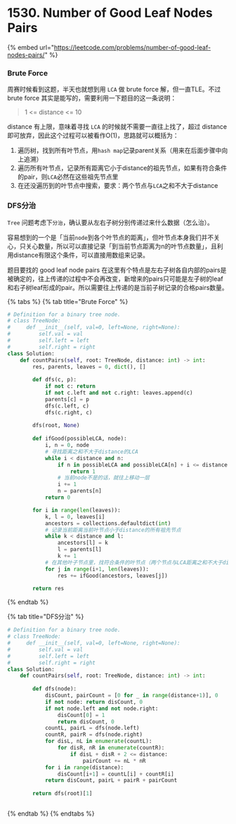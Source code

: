 # 1530. Number of Good Leaf Nodes Pairs

{% embed url="https://leetcode.com/problems/number-of-good-leaf-nodes-pairs/" %}

### Brute Force

周赛时候看到这题，半天也就想到用 `LCA` 做 brute force 解，但一直TLE。不过 brute force 其实是能写的，需要利用一下题目的这一条说明：

> 1 &lt;= distance &lt;= 10

distance 有上限，意味着寻找 `LCA` 的时候就不需要一直往上找了，超过 distance 即可放弃，因此这个过程可以被看作O\(1\)，思路就可以概括为：

1. 遍历树，找到所有叶节点，用`hash map`记录parent关系（用来在后面步骤中向上追溯）
2. 遍历所有叶节点，记录所有距离它小于distance的祖先节点，如果有符合条件的pair，则`LCA`必然在这些祖先节点里
3. 在还没遍历到的叶节点中搜索，要求：两个节点与`LCA`之和不大于distance

### DFS分治

`Tree` 问题考虑下`分治`，确认要从左右子树分别传递过来什么数据（怎么治）。

容易想到的一个是「当前`node`到各个叶节点的距离」，但叶节点本身我们并不关心，只关心数量，所以可以直接记录「到当前节点距离为n的叶节点数量」，且利用distance有限这个条件，可以直接用数组来记录。

题目要找的 good leaf node pairs 在这里有个特点是左右子树各自内部的pairs是被确定的，往上传递的过程中不会再改变，新增来的pairs只可能是左子树的leaf 和右子树leaf形成的pair。所以需要往上传递的是当前子树记录的合格pairs数量。



{% tabs %}
{% tab title="Brute Force" %}
```python
# Definition for a binary tree node.
# class TreeNode:
#     def __init__(self, val=0, left=None, right=None):
#         self.val = val
#         self.left = left
#         self.right = right
class Solution:
    def countPairs(self, root: TreeNode, distance: int) -> int:
        res, parents, leaves = 0, dict(), []
        
        def dfs(c, p):
            if not c: return
            if not c.left and not c.right: leaves.append(c)
            parents[c] = p
            dfs(c.left, c)
            dfs(c.right, c)
        
        dfs(root, None)
        
        def ifGood(possibleLCA, node):
            i, n = 0, node
            # 寻找距离之和不大于distance的LCA
            while i < distance and n:
                if n in possibleLCA and possibleLCA[n] + i <= distance:
                    return 1
                # 当前node不是的话，就往上移动一层
                i += 1
                n = parents[n]
            return 0

        for i in range(len(leaves)):
            k, l = 0, leaves[i]
            ancestors = collections.defaultdict(int)
            # 记录当前距离当前叶节点小于distance的所有祖先节点
            while k < distance and l:
                ancestors[l] = k
                l = parents[l]
                k += 1
            # 在其他叶子节点里，找符合条件的叶节点（两个节点与LCA距离之和不大于distance的）
            for j in range(i+1, len(leaves)):
                res += ifGood(ancestors, leaves[j])
                
        return res
```
{% endtab %}

{% tab title="DFS分治" %}
```python
# Definition for a binary tree node.
# class TreeNode:
#     def __init__(self, val=0, left=None, right=None):
#         self.val = val
#         self.left = left
#         self.right = right
class Solution:
    def countPairs(self, root: TreeNode, distance: int) -> int:
        
        def dfs(node):
            disCount, pairCount = [0 for _ in range(distance+1)], 0
            if not node: return disCount, 0
            if not node.left and not node.right:
                disCount[0] = 1
                return disCount, 0
            countL, pairL = dfs(node.left)
            countR, pairR = dfs(node.right)
            for disL, nL in enumerate(countL):
                for disR, nR in enumerate(countR):
                    if disL + disR + 2 <= distance:
                        pairCount += nL * nR
            for i in range(distance):
                disCount[i+1] = countL[i] + countR[i]
            return disCount, pairL + pairR + pairCount
                
        return dfs(root)[1]
            

```
{% endtab %}
{% endtabs %}

 

